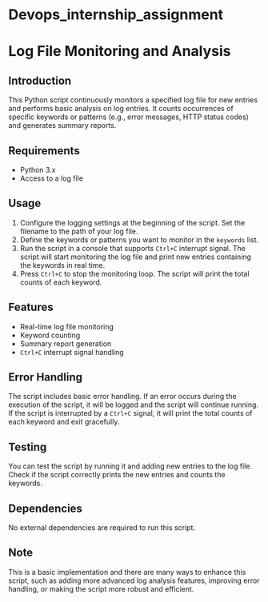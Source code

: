 # Devops_internship_assignment

# Log File Monitoring and Analysis

## Introduction
This Python script continuously monitors a specified log file for new entries and performs basic analysis on log entries. It counts occurrences of specific keywords or patterns (e.g., error messages, HTTP status codes) and generates summary reports.

## Requirements
- Python 3.x
- Access to a log file

## Usage
1. Configure the logging settings at the beginning of the script. Set the filename to the path of your log file.
2. Define the keywords or patterns you want to monitor in the `keywords` list.
3. Run the script in a console that supports `Ctrl+C` interrupt signal. The script will start monitoring the log file and print new entries containing the keywords in real time.
4. Press `Ctrl+C` to stop the monitoring loop. The script will print the total counts of each keyword.

## Features
- Real-time log file monitoring
- Keyword counting
- Summary report generation
- `Ctrl+C` interrupt signal handling

## Error Handling
The script includes basic error handling. If an error occurs during the execution of the script, it will be logged and the script will continue running. If the script is interrupted by a `Ctrl+C` signal, it will print the total counts of each keyword and exit gracefully.

## Testing
You can test the script by running it and adding new entries to the log file. Check if the script correctly prints the new entries and counts the keywords.

## Dependencies
No external dependencies are required to run this script.

## Note
This is a basic implementation and there are many ways to enhance this script, such as adding more advanced log analysis features, improving error handling, or making the script more robust and efficient.
